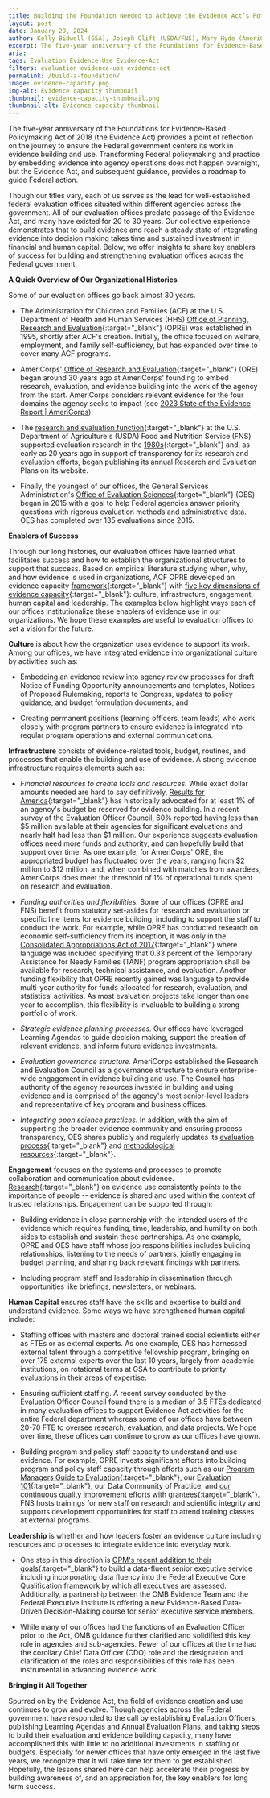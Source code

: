 ```yaml
---
title: Building the Foundation Needed to Achieve the Evidence Act’s Potential for Transforming Federal Policymaking
layout: post
date: January 29, 2024
author: Kelly Bidwell (GSA), Joseph Clift (USDA/FNS), Mary Hyde (AmeriCorps), and Lauren Supplee (HHS/ACF/OPRE)
excerpt: The five-year anniversary of the Foundations for Evidence-Based Policymaking Act of 2018 (the Evidence Act) provides a point of reflection on the journey to ensure the Federal government centers its work in evidence building and use...
aria: 
tags: Evaluation Evidence-Use Evidence-Act
filters: evaluation evidence-use evidence-act
permalink: /build-a-foundation/
image: evidence-capacity.png
img-alt: Evidence capacity thumbnail
thumbnail: evidence-capacity-thumbnail.png
thumbnail-alt: Evidence capacity thumbnail
---
```


The five-year anniversary of the Foundations for Evidence-Based Policymaking Act of 2018 (the Evidence Act) provides a point of reflection on the journey to ensure the Federal government centers its work in evidence building and use. Transforming Federal policymaking and practice by embedding evidence into agency operations does not happen overnight, but the Evidence Act, and subsequent guidance, provides a roadmap to guide Federal action.

Though our titles vary, each of us serves as the lead for well-established federal evaluation offices situated within different agencies across the government. All of our evaluation offices predate passage of the Evidence Act, and many have existed for 20 to 30 years. Our collective experience demonstrates that to build evidence and reach a steady state of integrating evidence into decision making takes time and sustained investment in financial and human capital. Below, we offer insights to share key enablers of success for building and strengthening evaluation offices across the Federal government.

**A Quick Overview of Our Organizational Histories**

Some of our evaluation offices go back almost 30 years.

- The Administration for Children and Families (ACF) at the U.S. Department of Health and Human Services (HHS) [Office of Planning, Research and Evaluation](https://www.acf.hhs.gov/opre/training-technical-assistance/continuous-quality-improvement-cqi-resources-healthy-marriage){:target="_blank"} (OPRE) was established in 1995, shortly after ACF's creation. Initially, the office focused on welfare, employment, and family self-sufficiency, but has expanded over time to cover many ACF programs.

- AmeriCorps' [Office of Research and Evaluation](https://americorps.gov/partner/how-it-works/research-evaluation){:target="_blank"} (ORE) began around 30 years ago at AmeriCorps' founding to embed research, evaluation, and evidence building into the work of the agency from the start. AmeriCorps considers relevant evidence for the four domains the agency seeks to impact (see <a href="https://americorps.gov/evidence-exchange/2023-state-evidence-report" target="_blank">2023 State of the Evidence Report | AmeriCorps</a>). 

- The [research and evaluation function](https://www.fns.usda.gov/research-analysis){:target="_blank"} at the U.S. Department of Agriculture's (USDA) Food and Nutrition Service (FNS) supported evaluation research in the [1980s](https://www.fns.usda.gov/evaluation-food-distribution-program-indian-reservations-3){:target="_blank"} and, as early as 20 years ago in support of transparency for its research and evaluation efforts, began publishing its annual Research and Evaluation Plans on its website.

- Finally, the youngest of our offices, the General Services Administration's [Office of Evaluation Sciences](https://oes.gsa.gov/){:target="_blank"} (OES) began in 2015 with a goal to help Federal agencies answer priority questions with rigorous evaluation methods and administrative data. OES has completed over 135 evaluations since 2015.

**Enablers of Success**

Through our long histories, our evaluation offices have learned what facilitates success and how to establish the organizational structures to support that success. Based on empirical literature studying when, why, and how evidence is used in organizations, ACF OPRE developed an evidence capacity [framework](https://www.acf.hhs.gov/opre/blog/2023/01/what-do-we-know-about-how-organizations-can-support-evidence-use){:target="_blank"} with [five key dimensions of evidence capacity](https://www.acf.hhs.gov/sites/default/files/documents/opre/evcap_framework_snapshot_dec2022.pdf){:target="_blank"}: culture, infrastructure, engagement, human capital and leadership. The examples below highlight ways each of our offices institutionalize these enablers of evidence use in our organizations. We hope these examples are useful to evaluation offices to set a vision for the future.

**Culture** is about how the organization uses evidence to support its work. Among our offices, we have integrated evidence into organizational culture by activities such as:

- Embedding an evidence review into agency review processes for draft Notice of Funding Opportunity announcements and templates, Notices of Proposed Rulemaking, reports to Congress, updates to policy guidance, and budget formulation documents; and

- Creating permanent positions (learning officers, team leads) who work closely with program partners to ensure evidence is integrated into regular program operations and external communications.

**Infrastructure** consists of evidence-related tools, budget, routines, and processes that enable the building and use of evidence. A strong evidence infrastructure requires elements such as:

- *Financial resources to create tools and resources.* While exact dollar amounts needed are hard to say definitively, [Results for America](https://results4america.org/press-releases/federal-agencies-recognized-for-progress-in-building-evidence-and-data-to-improve-results/){:target="_blank"} has historically advocated for at least 1% of an agency's budget be reserved for evidence building. In a recent survey of the Evaluation Officer Council, 60% reported having less than $5 million available at their agencies for significant evaluations and nearly half had less than $1 million. Our experience suggests evaluation offices need more funds and authority, and can hopefully build that support over time. As one example, for AmeriCorps' ORE, the appropriated budget has fluctuated over the years, ranging from $2 million to $12 million, and, when combined with matches from awardees, AmeriCorps does meet the threshold of 1% of operational funds spent on research and evaluation.

- *Funding authorities and flexibilities.* Some of our offices (OPRE and FNS) benefit from statutory set-asides for research and evaluation or specific line items for evidence building, including to support the staff to conduct the work. For example, while OPRE has conducted research on economic self-sufficiency from its inception, it was only in the [Consolidated Appropriations Act of 2017](https://www.congress.gov/115/bills/hr244/BILLS-115hr244enr.pdf){:target="_blank"} where language was included specifying that 0.33 percent of the Temporary Assistance for Needy Families (TANF) program appropriation shall be available for research, technical assistance, and evaluation. Another funding flexibility that OPRE recently gained was language to provide multi-year authority for funds allocated for research, evaluation, and statistical activities. As most evaluation projects take longer than one year to accomplish, this flexibility is invaluable to building a strong portfolio of work.

- *Strategic evidence planning processes.* Our offices have leveraged Learning Agendas to guide decision making, support the creation of relevant evidence, and inform future evidence investments.

- *Evaluation governance structure.* AmeriCorps established the Research and Evaluation Council as a governance structure to ensure enterprise-wide engagement in evidence building and use. The Council has authority of the agency resources invested in building and using evidence and is comprised of the agency's most senior-level leaders and representative of key program and business offices.

- *Integrating open science practices.* In addition, with the aim of supporting the broader evidence community and ensuring process transparency, OES shares publicly and regularly updates its [evaluation process](https://oes.gsa.gov/projectprocess/){:target="_blank"} and [methodological resources](https://oes.gsa.gov/methods/){:target="_blank"}.

**Engagement** focuses on the systems and processes to promote collaboration and communication about evidence. [Research](https://www.acf.hhs.gov/opre/blog/2023/04/role-r3p-research-practice-policy-partnerships-and-evidence-use){:target="_blank"} on evidence use consistently points to the importance of people -- evidence is shared and used within the context of trusted relationships. Engagement can be supported through:

- Building evidence in close partnership with the intended users of the evidence which requires funding, time, leadership, and humility on both sides to establish and sustain these partnerships. As one example, OPRE and OES have staff whose job responsibilities includes building relationships, listening to the needs of partners, jointly engaging in budget planning, and sharing back relevant findings with partners.

- Including program staff and leadership in dissemination through opportunities like briefings, newsletters, or webinars.

**Human Capital** ensures staff have the skills and expertise to build and understand evidence. Some ways we have strengthened human capital include:

- Staffing offices with masters and doctoral trained social scientists either as FTEs or as external experts. As one example, OES has harnessed external talent through a competitive fellowship program, bringing on over 175 external experts over the last 10 years, largely from academic institutions, on rotational terms at GSA to contribute to priority evaluations in their areas of expertise.

- Ensuring sufficient staffing. A recent survey conducted by the Evaluation Officer Council found there is a median of 3.5 FTEs dedicated in many evaluation offices to support Evidence Act activities for the entire Federal department whereas some of our offices have between 20-70 FTE to oversee research, evaluation, and data projects. We hope over time, these offices can continue to grow as our offices have grown.

- Building program and policy staff capacity to understand and use evidence. For example, OPRE invests significant efforts into building program and policy staff capacity through efforts such as our [Program Managers Guide to Evaluation](https://www.acf.hhs.gov/opre/toolkit/program-managers-guide-evaluation){:target="_blank"}, our [Evaluation 101](https://www.acf.hhs.gov/opre/blog/2021/05/building-acf-evidence-capacity-evaluation-and-monitoring-101){:target="_blank"}, our Data Community of Practice, and [our continuous quality improvement efforts with grantees](https://www.acf.hhs.gov/opre/training-technical-assistance/continuous-quality-improvement-cqi-resources-healthy-marriage){:target="_blank"}. FNS hosts trainings for new staff on research and scientific integrity and supports development opportunities for staff to attend training classes at external programs.

**Leadership** is whether and how leaders foster an evidence culture including resources and processes to integrate evidence into everyday work.

- One step in this direction is [OPM's recent addition to their goals](https://www.opm.gov/data/data-strategy/goal-1-develop-a-data-driven-culture-and-workforce/#:~:text=OPM%20will%20improve%20data%2Dinformed,executive%20leadership%20development%20and%20preparation.){:target="_blank"} to build a data-fluent senior executive service including incorporating data fluency into the Federal Executive Core Qualification framework by which all executives are assessed. Additionally, a partnership between the OMB Evidence Team and the Federal Executive Institute is offering a new Evidence-Based Data-Driven Decision-Making course for senior executive service members.

- While many of our offices had the functions of an Evaluation Officer prior to the Act, OMB guidance further clarified and solidified this key role in agencies and sub-agencies. Fewer of our offices at the time had the corollary Chief Data Officer (CDO) role and the designation and clarification of the roles and responsibilities of this role has been instrumental in advancing evidence work.

**Bringing it All Together**

Spurred on by the Evidence Act, the field of evidence creation and use continues to grow and evolve. Though agencies across the Federal government have responded to the call by establishing Evaluation Officers, publishing Learning Agendas and Annual Evaluation Plans, and taking steps to build their evaluation and evidence building capacity, many have accomplished this with little to no additional investments in staffing or budgets. Especially for newer offices that have only emerged in the last five years, we recognize that it will take time for them to get established. Hopefully, the lessons shared here can help accelerate their progress by building awareness of, and an appreciation for, the key enablers for long term success.